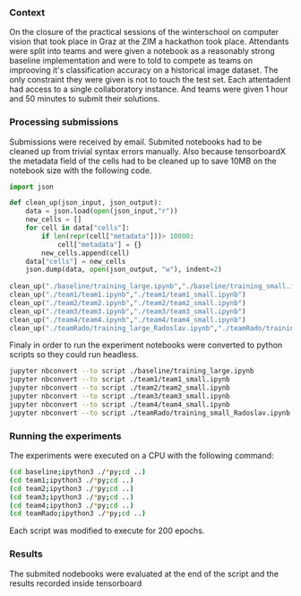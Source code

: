 ### Context

On the closure of the practical sessions of the winterschool on computer vision that took place in Graz at the ZIM a hackathon took place.
Attendants were split into teams and were given a notebook as a reasonably strong baseline implementation and were to told to compete as teams on improoving it's classification accuracy on a historical image dataset.
The only constraint they were given is not to touch the test set.
Each attentadent had access to a single collaboratory instance.
And teams were given 1 hour and 50 minutes to submit their solutions.


### Processing submissions

Submissions were received by email.
Submited notebooks had to be cleaned up from trivial syntax errors manually.
Also because tensorboardX the metadata field of the cells had to be cleaned up to save 10MB on the notebook size with the following code.


```python
import json

def clean_up(json_input, json_output):
    data = json.load(open(json_input,"r"))
    new_cells = []
    for cell in data["cells"]:
        if len(repr(cell["metadata"]))> 10000:
            cell["metadata"] = {}
        new_cells.append(cell)
    data["cells"] = new_cells
    json.dump(data, open(json_output, "w"), indent=2)
    
clean_up("./baseline/training_large.ipynb","./baseline/training_small.ipynb")
clean_up("./team1/team1.ipynb","./team1/team1_small.ipynb")
clean_up("./team2/team2.ipynb","./team2/team2_small.ipynb")
clean_up("./team3/team3.ipynb","./team3/team3_small.ipynb")
clean_up("./team4/team4.ipynb","./team4/team4_small.ipynb")
clean_up("./teamRado/training_large_Radoslav.ipynb","./teamRado/training_small_Radoslav.ipynb")
```

Finaly in order to run the experiment notebooks were converted to python scripts so they could run headless.
```bash
jupyter nbconvert --to script ./baseline/training_large.ipynb
jupyter nbconvert --to script ./team1/team1_small.ipynb
jupyter nbconvert --to script ./team2/team2_small.ipynb
jupyter nbconvert --to script ./team3/team3_small.ipynb
jupyter nbconvert --to script ./team4/team4_small.ipynb
jupyter nbconvert --to script ./teamRado/training_small_Radoslav.ipynb
```

### Running the experiments

The experiments were executed on a CPU with the following command:
```bash
(cd baseline;ipython3 ./*py;cd ..)
(cd team1;ipython3 ./*py;cd ..)
(cd team2;ipython3 ./*py;cd ..)
(cd team3;ipython3 ./*py;cd ..)
(cd team4;ipython3 ./*py;cd ..)
(cd teamRado;ipython3 ./*py;cd ..)
```
Each script was modified to execute for 200 epochs.


### Results

The submited nodebooks were evaluated at the end of the script and the results recorded inside tensorboard
